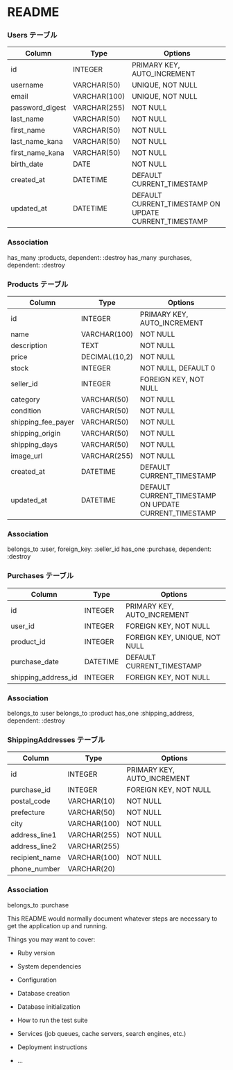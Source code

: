 # README

### Users テーブル

| Column          | Type         | Options                        |
|-----------------|--------------|--------------------------------|
| id              | INTEGER      | PRIMARY KEY, AUTO_INCREMENT    |
| username        | VARCHAR(50)  | UNIQUE, NOT NULL               |
| email           | VARCHAR(100) | UNIQUE, NOT NULL               |
| password_digest  | VARCHAR(255) | NOT NULL                       |
| last_name       | VARCHAR(50)  | NOT NULL                       |
| first_name      | VARCHAR(50)  | NOT NULL                       |
| last_name_kana  | VARCHAR(50)  | NOT NULL                       |
| first_name_kana | VARCHAR(50)  | NOT NULL                       |
| birth_date      | DATE         | NOT NULL                       |
| created_at      | DATETIME     | DEFAULT CURRENT_TIMESTAMP      |
| updated_at      | DATETIME     | DEFAULT CURRENT_TIMESTAMP ON UPDATE CURRENT_TIMESTAMP |

### Association
has_many :products, dependent: :destroy
has_many :purchases, dependent: :destroy

### Products テーブル

| Column            | Type         | Options                        |
|-------------------|--------------|--------------------------------|
| id                | INTEGER      | PRIMARY KEY, AUTO_INCREMENT    |
| name              | VARCHAR(100) | NOT NULL                       |
| description       | TEXT         | NOT NULL                       |
| price             | DECIMAL(10,2)| NOT NULL                       |
| stock             | INTEGER      | NOT NULL, DEFAULT 0             |
| seller_id         | INTEGER      | FOREIGN KEY, NOT NULL          |
| category          | VARCHAR(50)  | NOT NULL                       |
| condition         | VARCHAR(50)  | NOT NULL                       |
| shipping_fee_payer| VARCHAR(50)  | NOT NULL                       |
| shipping_origin   | VARCHAR(50)  | NOT NULL                       |
| shipping_days     | VARCHAR(50)  | NOT NULL                       |
| image_url         | VARCHAR(255) | NOT NULL                       |
| created_at        | DATETIME     | DEFAULT CURRENT_TIMESTAMP      |
| updated_at        | DATETIME     | DEFAULT CURRENT_TIMESTAMP ON UPDATE CURRENT_TIMESTAMP |

### Association
belongs_to :user, foreign_key: :seller_id
has_one :purchase, dependent: :destroy

### Purchases テーブル

| Column              | Type         | Options                        |
|---------------------|--------------|--------------------------------|
| id                  | INTEGER      | PRIMARY KEY, AUTO_INCREMENT    |
| user_id             | INTEGER      | FOREIGN KEY, NOT NULL          |
| product_id          | INTEGER      | FOREIGN KEY, UNIQUE, NOT NULL  |
| purchase_date       | DATETIME     | DEFAULT CURRENT_TIMESTAMP      |
| shipping_address_id | INTEGER      | FOREIGN KEY, NOT NULL          |

### Association
belongs_to :user
belongs_to :product
has_one :shipping_address, dependent: :destroy


### ShippingAddresses テーブル

| Column         | Type         | Options                        |
|----------------|--------------|--------------------------------|
| id             | INTEGER      | PRIMARY KEY, AUTO_INCREMENT    |
| purchase_id    | INTEGER      | FOREIGN KEY, NOT NULL          |
| postal_code    | VARCHAR(10)  | NOT NULL                       |
| prefecture     | VARCHAR(50)  | NOT NULL                       |
| city           | VARCHAR(100) | NOT NULL                       |
| address_line1  | VARCHAR(255) | NOT NULL                       |
| address_line2  | VARCHAR(255) |                                |
| recipient_name | VARCHAR(100) | NOT NULL                       |
| phone_number   | VARCHAR(20)  |                                |

### Association
belongs_to :purchase






This README would normally document whatever steps are necessary to get the
application up and running.

Things you may want to cover:

* Ruby version

* System dependencies

* Configuration

* Database creation

* Database initialization

* How to run the test suite

* Services (job queues, cache servers, search engines, etc.)

* Deployment instructions

* ...
